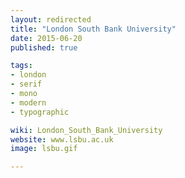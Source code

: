 ```yaml
---
layout: redirected
title: "London South Bank University"
date: 2015-06-20
published: true

tags:
- london
- serif
- mono
- modern
- typographic

wiki: London_South_Bank_University
website: www.lsbu.ac.uk
image: lsbu.gif

---
```

